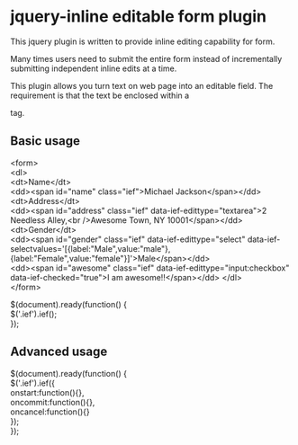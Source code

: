 jquery-inline editable form plugin
==================================

This jquery plugin is written to provide inline editing capability for form.

Many times users need to submit the entire form instead of incrementally submitting independent inline edits at a time.

This plugin allows you turn text on web page into an editable field. The requirement is that the text be enclosed within a <form> tag.

Basic usage
-----------

&lt;form&gt;  
&lt;dl&gt;  
&lt;dt&gt;Name&lt;/dt&gt;  
&lt;dd&gt;&lt;span id=&quot;name&quot; class=&quot;ief&quot;&gt;Michael Jackson&lt;/span&gt;&lt;/dd&gt;  
&lt;dt&gt;Address&lt;/dt&gt;  
&lt;dd&gt;&lt;span id=&quot;address&quot; class=&quot;ief&quot; data-ief-edittype=&quot;textarea&quot;&gt;2 Needless Alley,&lt;br /&gt;Awesome Town, NY 10001&lt;/span&gt;&lt;/dd&gt;  
&lt;dt&gt;Gender&lt;/dt&gt;  
&lt;dd&gt;&lt;span id=&quot;gender&quot; class=&quot;ief&quot; data-ief-edittype=&quot;select&quot; data-ief-selectvalues='[{label:&quot;Male&quot;,value:&quot;male&quot;},{label:&quot;Female&quot;,value:&quot;female&quot;}]'&gt;Male&lt;/span&gt;&lt;/dd&gt;  
&lt;dd&gt;&lt;span id=&quot;awesome&quot; class=&quot;ief&quot; data-ief-edittype=&quot;input:checkbox&quot; data-ief-checked=&quot;true&quot;&gt;I am awesome!!&lt;/span&gt;&lt;/dd&gt;
&lt;/dl&gt;  
&lt;/form&gt;  

$(document).ready(function() {  
	$('.ief').ief();  
});  

Advanced usage
--------------

$(document).ready(function() {  
	$('.ief').ief({  
		onstart:function(){},  
		oncommit:function(){},  
		oncancel:function(){}  
	});  
});  
